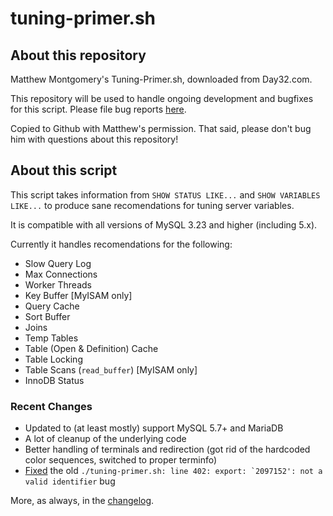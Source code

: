 # tuning-primer.sh
## About this repository
Matthew Montgomery's Tuning-Primer.sh, downloaded from Day32.com.

This repository will be used to handle ongoing development and bugfixes for this script.  Please file bug reports <a href="https://github.com/BMDan/tuning-primer.sh/issues">here</a>.

Copied to Github with Matthew's permission.  That said, please don't bug him with questions about this repository!

## About this script
This script takes information from `SHOW STATUS LIKE...` and `SHOW VARIABLES LIKE...` to produce sane recomendations for tuning server variables. 

It is compatible with all versions of MySQL 3.23 and higher (including 5.x).

Currently it handles recomendations for the following:

* Slow Query Log
* Max Connections
* Worker Threads
* Key Buffer [MyISAM only]
* Query Cache
* Sort Buffer
* Joins
* Temp Tables
* Table (Open & Definition) Cache
* Table Locking
* Table Scans (`read_buffer`) [MyISAM only]
* InnoDB Status

### Recent Changes

* Updated to (at least mostly) support MySQL 5.7+ and MariaDB
* A lot of cleanup of the underlying code
* Better handling of terminals and redirection (got rid of the hardcoded color sequences, switched to proper terminfo)
* <a href="https://github.com/BMDan/tuning-primer.sh/commit/6b5d866f7525b250bb4ecb0deffd66531e375143">Fixed</a> the old ``./tuning-primer.sh: line 402: export: `2097152': not a valid identifier`` bug

More, as always, in the <a href="https://github.com/BMDan/tuning-primer.sh/commits/master">changelog</a>.
